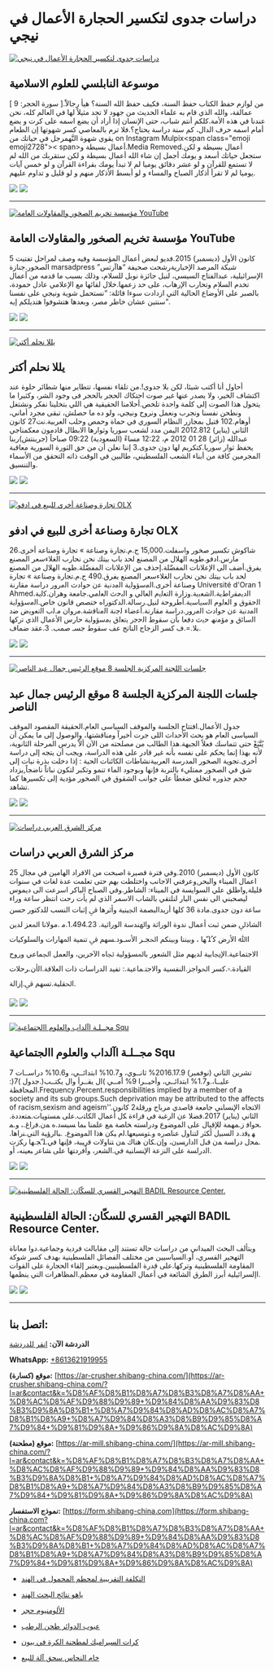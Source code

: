 # دراسات جدوى لتكسير الحجارة الأعمال في نيجي

<a href="https://swt.shibang-china.com/?l=ar&img&k=%D8%AF%D8%B1%D8%A7%D8%B3%D8%A7%D8%AA+%D8%AC%D8%AF%D9%88%D9%89+%D9%84%D8%AA%D9%83%D8%B3%D9%8A%D8%B1+%D8%A7%D9%84%D8%AD%D8%AC%D8%A7%D8%B1%D8%A9+%D8%A7%D9%84%D8%A3%D8%B9%D9%85%D8%A7%D9%84+%D9%81%D9%8A+%D9%86%D9%8A%D8%AC%D9%8A" target="_blank">![دراسات جدوى لتكسير الحجارة الأعمال في نيجي](http://static.shibang-china.com/all-800x300/739.jpg)</a>

## موسوعة النابلسي للعلوم الاسلامية
[ سورة الحجر: 9 ].من لوازم حفظ الكتاب حفظ السنة، فكيف حفظ الله السنة؟ هيأ رجالاًَ عمالقة، والله الذي قام به علماء الحديث من جهود لا تجد مثيلاً لها في العالم كله، نحن عندنا في هذه الأمة.كلكم أنتم شباب، حتى الإنسان إذا أراد أن يضع اسمه على كرت و يضع أمام اسمه حرف الدال، كم سنة دراسة يحتاج؟.فلا ترم بالمعاصي كسر شهوتها إن الطعام يقوي شهوة النَّهمرجل في حياتك من on Instagram Mulpix&lt;span class=&quot;emoji emoji2728&quot;&gt;&lt; span&gt;أعمال بسيطة و.Media Removed.أعمال بسيطة و لكن ستجعل حياتك أسعد و يومك أجمل إن شاء الله أعمال بسيطة و لكن ستقربك من الله لم لا تستمع للقرآن و لو عشر دقائق يوميا لم لا تبدأ يومك بقراءة القرآن و لو خمس آيات يوميا لم لا تقرأ أذكار الصباح والمساء و لو أبسط الأذكار منهم و لو قليل و تداوم عليهم.


<a href="https://whatsapp.shibangsoft.com/WhatsApp.php" target="_blank" title="WhatsApp">![](http://static.shibang-china.com/icon/whatsapp.png)</a> <a href="https://swt.shibang-china.com/?l=ar&icon&k=%D8%AF%D8%B1%D8%A7%D8%B3%D8%A7%D8%AA+%D8%AC%D8%AF%D9%88%D9%89+%D9%84%D8%AA%D9%83%D8%B3%D9%8A%D8%B1+%D8%A7%D9%84%D8%AD%D8%AC%D8%A7%D8%B1%D8%A9+%D8%A7%D9%84%D8%A3%D8%B9%D9%85%D8%A7%D9%84+%D9%81%D9%8A+%D9%86%D9%8A%D8%AC%D9%8A" target="_blank">![](http://static.shibang-china.com/icon/chat-ar.png)</a>

---

<a href="https://swt.shibang-china.com/?l=ar&img&k=%D8%AF%D8%B1%D8%A7%D8%B3%D8%A7%D8%AA+%D8%AC%D8%AF%D9%88%D9%89+%D9%84%D8%AA%D9%83%D8%B3%D9%8A%D8%B1+%D8%A7%D9%84%D8%AD%D8%AC%D8%A7%D8%B1%D8%A9+%D8%A7%D9%84%D8%A3%D8%B9%D9%85%D8%A7%D9%84+%D9%81%D9%8A+%D9%86%D9%8A%D8%AC%D9%8A" target="_blank">![مؤسسة تخريم الصخور والمقاولات العامة YouTube](http://static.shibang-china.com/all-800x300/1051.jpg)</a>

## مؤسسة تخريم الصخور والمقاولات العامة YouTube
5 كانون الأول (ديسمبر) 2015.فديو لبعض أعمال المؤسسة وفيه وصف لمراحل تفتيت الصخور.جنازة marsadpress شبكة المرصد الإخباريةرشحت صحيفة “هاآرتس” الإسرائيلية، عبدالفتاح السيسي، لنيل جائزة نوبل للسلام، وذلك بسبب ما قدمه من أعمال تخدم السلام وتحارب الإرهاب، على حد زعمها.خلال لقائها مع الإعلامي عادل حمودة، بالصبر على الأوضاع الحالية التي ازدادت سوءا قائلة: “نستحمل شوية ونيجي على نفسنا سنتين عشان خاطر مصر، وبعدها هتشوفوا هتديلكم إيه“.


<a href="https://whatsapp.shibangsoft.com/WhatsApp.php" target="_blank" title="WhatsApp">![](http://static.shibang-china.com/icon/whatsapp.png)</a> <a href="https://swt.shibang-china.com/?l=ar&icon&k=%D8%AF%D8%B1%D8%A7%D8%B3%D8%A7%D8%AA+%D8%AC%D8%AF%D9%88%D9%89+%D9%84%D8%AA%D9%83%D8%B3%D9%8A%D8%B1+%D8%A7%D9%84%D8%AD%D8%AC%D8%A7%D8%B1%D8%A9+%D8%A7%D9%84%D8%A3%D8%B9%D9%85%D8%A7%D9%84+%D9%81%D9%8A+%D9%86%D9%8A%D8%AC%D9%8A" target="_blank">![](http://static.shibang-china.com/icon/chat-ar.png)</a>

---

<a href="https://swt.shibang-china.com/?l=ar&img&k=%D8%AF%D8%B1%D8%A7%D8%B3%D8%A7%D8%AA+%D8%AC%D8%AF%D9%88%D9%89+%D9%84%D8%AA%D9%83%D8%B3%D9%8A%D8%B1+%D8%A7%D9%84%D8%AD%D8%AC%D8%A7%D8%B1%D8%A9+%D8%A7%D9%84%D8%A3%D8%B9%D9%85%D8%A7%D9%84+%D9%81%D9%8A+%D9%86%D9%8A%D8%AC%D9%8A" target="_blank">![يللا نحلم أكتر](http://static.shibang-china.com/all-800x300/38.jpg)</a>

## يللا نحلم أكتر
أحاول أنا أكتب شيئا، لكن بلا جدوى!.من تلقاء نفسها، تتطاير منها شطائر حلوة عند اكتشاف الخير، ولا يصدر عنها غير صوت احتكاك الحجر بالحجر فى وجود الشر، وكثيرا ما يتحول هذا الصوت إلى كلمة واحدة تلخص.أحلامنا الحقيقية هي اللي بتخلينا نفكر ونشتغل ونطحن نفسنا ونجرب ونعمل ونروح ونيجي، ولو ده ما حصلش، تبقى مجرد أماني، أوهام.102 قتيل بمجازر النظام السوري في حماة وحمص وحلب العربية.نت27 كانون الثاني (يناير) 2012.812 اليمن مدد لشعب سوريا وثوارها الابطال قادمون معكمناجي عبدالله (زائر) 28 01 2012 م، 12:22 مساءً (السعودية) 09:22 صباحاً (جرينتش)ربنا يحفظ ثوار سوريا.كتكريم لها دون جدوى.3 إننا نعلن أن من حق الثورة السورية معاقبة المجرمين كافة من أبناء الشعب الفلسطيني، طالبين في الوقت ذاته التحقق من الأسماء والتنسيق.


<a href="https://whatsapp.shibangsoft.com/WhatsApp.php" target="_blank" title="WhatsApp">![](http://static.shibang-china.com/icon/whatsapp.png)</a> <a href="https://swt.shibang-china.com/?l=ar&icon&k=%D8%AF%D8%B1%D8%A7%D8%B3%D8%A7%D8%AA+%D8%AC%D8%AF%D9%88%D9%89+%D9%84%D8%AA%D9%83%D8%B3%D9%8A%D8%B1+%D8%A7%D9%84%D8%AD%D8%AC%D8%A7%D8%B1%D8%A9+%D8%A7%D9%84%D8%A3%D8%B9%D9%85%D8%A7%D9%84+%D9%81%D9%8A+%D9%86%D9%8A%D8%AC%D9%8A" target="_blank">![](http://static.shibang-china.com/icon/chat-ar.png)</a>

---

<a href="https://swt.shibang-china.com/?l=ar&img&k=%D8%AF%D8%B1%D8%A7%D8%B3%D8%A7%D8%AA+%D8%AC%D8%AF%D9%88%D9%89+%D9%84%D8%AA%D9%83%D8%B3%D9%8A%D8%B1+%D8%A7%D9%84%D8%AD%D8%AC%D8%A7%D8%B1%D8%A9+%D8%A7%D9%84%D8%A3%D8%B9%D9%85%D8%A7%D9%84+%D9%81%D9%8A+%D9%86%D9%8A%D8%AC%D9%8A" target="_blank">![تجارة وصناعة أخرى للبيع في ادفو OLX](http://static.shibang-china.com/all-800x300/833.jpg)</a>

## تجارة وصناعة أخرى للبيع في ادفو OLX
شاكوش تكسير صخور واسفلت.15,000 ج.م.تجارة وصناعة » تجارة وصناعة أخرى.26 مارس.ادفو.طوبه الهلال من المصنع لحد باب بيتك نحن نحارب الغلاءسعر المصنع يفرق.أضف الى الإعلانات المفضّلة.إحذف من الإعلانات المفضّلة.طوبه الهلال من المصنع لحد باب بيتك نحن نحارب الغلاءسعر المصنع يفرق.490 ج.م.تجارة وصناعة » تجارة وصناعة أخرى.اﻟﻣﺳؤوﻟﯾﺔ اﻟﻣدﻧﯾﺔ ﻋن ﺣوادث اﻟﻣرور دراﺳﺔ ﻣﻘﺎرﻧﺔ Université d&#39;Oran 1 Ahmed.اﻟدﯾﻣﻘراطﯾﺔ.اﻟﺷﻌﺑﯾﺔ.وزارة اﻟﺗﻌﻟﯾم اﻟﻌﺎﻟﻲ و اﻟﺑﺣث اﻟﻌﻟﻣﻲ.ﺟﺎﻣﻌﺔ وھران.ﮐﻟﯾﺔ اﻟﺣﻘوق و اﻟﻌﻟوم اﻟﺳﯾﺎﺳﯾﺔ.أطروحة لنيل.رسالة.الدكتوراه ختصص قانون خاص.اﻟﻣﺳؤوﻟﯾﺔ اﻟﻣدﻧﯾﺔ ﻋن ﺣوادث اﻟﻣرور.دراﺳﺔ ﻣﻘﺎرﻧﺔ.أﻋﺿﺎء ﻟﺟﻧﺔ اﻟﻣﻧﺎﻗﺷﺔ.ﻣروان ﻣ.ﻟب اﻟﺗﻌوﯾض ﺿد اﻟﺳﺎﺋق و ﻣؤﻣﻧﮫ ﺣﯾث دﻓﻌﺎ ﺑﺄن ﺳﻘوط اﻟﺣﺟر ﯾﺗﻌﻟق ﺑﻣﺳؤوﻟﯾﺔ ﺣﺎرس اﻷﻋﻣﺎل اﻟذي ﺗرﮐﮭﺎ ﺑﻼ.=.ف كسر الزجاج الناتج عف سقوط جسـ صمب. 3.عقد ضماف.


<a href="https://whatsapp.shibangsoft.com/WhatsApp.php" target="_blank" title="WhatsApp">![](http://static.shibang-china.com/icon/whatsapp.png)</a> <a href="https://swt.shibang-china.com/?l=ar&icon&k=%D8%AF%D8%B1%D8%A7%D8%B3%D8%A7%D8%AA+%D8%AC%D8%AF%D9%88%D9%89+%D9%84%D8%AA%D9%83%D8%B3%D9%8A%D8%B1+%D8%A7%D9%84%D8%AD%D8%AC%D8%A7%D8%B1%D8%A9+%D8%A7%D9%84%D8%A3%D8%B9%D9%85%D8%A7%D9%84+%D9%81%D9%8A+%D9%86%D9%8A%D8%AC%D9%8A" target="_blank">![](http://static.shibang-china.com/icon/chat-ar.png)</a>

---

<a href="https://swt.shibang-china.com/?l=ar&img&k=%D8%AF%D8%B1%D8%A7%D8%B3%D8%A7%D8%AA+%D8%AC%D8%AF%D9%88%D9%89+%D9%84%D8%AA%D9%83%D8%B3%D9%8A%D8%B1+%D8%A7%D9%84%D8%AD%D8%AC%D8%A7%D8%B1%D8%A9+%D8%A7%D9%84%D8%A3%D8%B9%D9%85%D8%A7%D9%84+%D9%81%D9%8A+%D9%86%D9%8A%D8%AC%D9%8A" target="_blank">![جلسات اللجنة المركزية الجلسة 8 موقع الرئيس جمال عبد الناصر](http://static.shibang-china.com/all-800x300/497.jpg)</a>

## جلسات اللجنة المركزية الجلسة 8 موقع الرئيس جمال عبد الناصر
جدول الأعمال.افتتاح الجلسة والموقف السياسى العام.الحقيقة المقصود الموقف السياسى العام هو بحث الأحداث اللى جرت أخيراً ومناقشتها، والوصول إلى ما يمكن أن يُتَّبَعْ حتى تتماسك فعلاً الجبهة.هذا الطالب من مصلحته من الآن ألاّ يدرس المرحلة الثانوية، لأنه بهذا إنما يحكم على نفسه بأنه غير قادر على هذه الدراسة، ويجب أن يتجه إلى دراسة أخرى.تجوية الصخور المدرسة العربيةنشاطات الكائنات الحية : إذا دخلت بذرة نبات إلى شق في الصخور ممتليء بالتربة فإنها وبوجود الماء تنمو وتكبر لتكون نباتاً ناضجاً,يزداد حجم جذوره لتخلق ضغطاً على جوانب الشقوق في الصخور مؤدية إلى تكسيرها كما تشاهد.


<a href="https://whatsapp.shibangsoft.com/WhatsApp.php" target="_blank" title="WhatsApp">![](http://static.shibang-china.com/icon/whatsapp.png)</a> <a href="https://swt.shibang-china.com/?l=ar&icon&k=%D8%AF%D8%B1%D8%A7%D8%B3%D8%A7%D8%AA+%D8%AC%D8%AF%D9%88%D9%89+%D9%84%D8%AA%D9%83%D8%B3%D9%8A%D8%B1+%D8%A7%D9%84%D8%AD%D8%AC%D8%A7%D8%B1%D8%A9+%D8%A7%D9%84%D8%A3%D8%B9%D9%85%D8%A7%D9%84+%D9%81%D9%8A+%D9%86%D9%8A%D8%AC%D9%8A" target="_blank">![](http://static.shibang-china.com/icon/chat-ar.png)</a>

---

<a href="https://swt.shibang-china.com/?l=ar&img&k=%D8%AF%D8%B1%D8%A7%D8%B3%D8%A7%D8%AA+%D8%AC%D8%AF%D9%88%D9%89+%D9%84%D8%AA%D9%83%D8%B3%D9%8A%D8%B1+%D8%A7%D9%84%D8%AD%D8%AC%D8%A7%D8%B1%D8%A9+%D8%A7%D9%84%D8%A3%D8%B9%D9%85%D8%A7%D9%84+%D9%81%D9%8A+%D9%86%D9%8A%D8%AC%D9%8A" target="_blank">![مركز الشرق العربي دراسات](http://static.shibang-china.com/all-800x300/619.jpg)</a>

## مركز الشرق العربي دراسات
25 كانون الأول (ديسمبر) 2010.وفي فترة قصيرة اصبحت من الافراد الهامين في مجال اعمال الميناء والبحر,وعرفني الاجانب واختلطت بهم حتى تعلمت عدة لغات في سنوات قليلة,واطلق علي السوايسة في الميناء: الشاطر.وفي الصباح الباكر اسرعت الى ديموس ليصحبني الى نفس البار لنلتقي بالشاب الاسمر الذي لم يأت رحت انتظر ساعة وراء ساعة دون جدوى.مادة 36 كلها أريدﺍﻟﺒﺼﻤﺔ ﺍﳉﻴﻨﻴﺔ ﻭﺃﺛﺮﻫﺎ ﰲ ﺇﺛﺒﺎﺕ ﺍﻟﻨﺴﺐ ﻟﻠﺪﻛﺘﻮﺭ ﺣﺴﻦ ﺍﻟﺸﺎﺫﱄ ﺿﻤﻦ ﺛﺒﺖ ﺃﻋﻤﺎﻝ ﻧﺪﻭﺓ ﺍﻟﻮﺭﺍﺛﺔ ﻭﺍﳍﻨﺪﺳﺔ ﺍﻟﻮﺭﺍﺛﻴﺔ. 1.494.23.ﻣ .ﻣﻮﻻﻧﺎ ﺍﳌﻌﺰ ﻟﺪﻳﻦ ﺍﷲ ﺍﻷﺭﺽ ﻛﹸﻠﹼﻬﺎ ، ﻭﺑﻴﻨﻨﺎ ﻭﺑﻴﻨﻜﻢ ﺍﳊﺠـﺮ ﺍﻷﺳـﻮﺩ.ﺴﻬﻢ ﰲ ﺗﻨﻤﻴﺔ ﺍﳌﻬﺎﺭﺍﺕ ﻭﺍﻟﺴﻠﻮﻛﻴﺎﺕ ﺍﻻﺟﺘﻤﺎﻋﻴﺔ.ﺍﻹﳚﺎﺑﻴﺔ ﻟﺪﻳﻬﻢ ﻣﺜﻞ ﺍﻟﺸﻌﻮﺭ ﺑﺎﳌﺴﺆﻭﻟﻴﺔ ﲡﺎﻩ ﺍﻵﺧﺮﻳﻦ، ﻭﺍﻟﻌﻤﻞ ﺍﳉﻤﺎﻋﻲ ﻭﺭﻭﺡ ﺍﻟﻘﻴﺎﺩﺓ.▫.ﻛﺴﺮ ﺍﳊﻮﺍﺟﺰ.ﺍﻟﻨﻔﺴﻴﺔ ﻭﺍﻻﺟﺘ.ﻤﺎﻋﻴﺔ.: ﺗﻔﻴﺪ ﺍﻟﺪﺭﺍﺳﺎﺕ ﺫﺍﺕ ﺍﻟﻌﻼﻗﺔ.ﺍﻟﺃﻥ.ﺮﺣﻼﺕ ﺍﳊﻘﻠﻴﺔ.ﺗﺴﻬﻢ ﰲ.ﺇﺯﺍﻟﺔ.


<a href="https://whatsapp.shibangsoft.com/WhatsApp.php" target="_blank" title="WhatsApp">![](http://static.shibang-china.com/icon/whatsapp.png)</a> <a href="https://swt.shibang-china.com/?l=ar&icon&k=%D8%AF%D8%B1%D8%A7%D8%B3%D8%A7%D8%AA+%D8%AC%D8%AF%D9%88%D9%89+%D9%84%D8%AA%D9%83%D8%B3%D9%8A%D8%B1+%D8%A7%D9%84%D8%AD%D8%AC%D8%A7%D8%B1%D8%A9+%D8%A7%D9%84%D8%A3%D8%B9%D9%85%D8%A7%D9%84+%D9%81%D9%8A+%D9%86%D9%8A%D8%AC%D9%8A" target="_blank">![](http://static.shibang-china.com/icon/chat-ar.png)</a>

---

<a href="https://swt.shibang-china.com/?l=ar&img&k=%D8%AF%D8%B1%D8%A7%D8%B3%D8%A7%D8%AA+%D8%AC%D8%AF%D9%88%D9%89+%D9%84%D8%AA%D9%83%D8%B3%D9%8A%D8%B1+%D8%A7%D9%84%D8%AD%D8%AC%D8%A7%D8%B1%D8%A9+%D8%A7%D9%84%D8%A3%D8%B9%D9%85%D8%A7%D9%84+%D9%81%D9%8A+%D9%86%D9%8A%D8%AC%D9%8A" target="_blank">![مجــلـة اآلداب والعلوم االجتماعية Squ](http://static.shibang-china.com/all-800x300/1348.jpg)</a>

## مجــلـة اآلداب والعلوم االجتماعية Squ
7 تشرين الثاني (نوفمبر) 2016.17.9% ثانــوي، و10.7% ابتدائــي، و10.6% دراســات عليــا،.و1.7% ابتدائــي، وأخيــرا 9% أمــي )ال يقــرأ وال يكتــب(.جدول )7(: المحافظة.Frequency.Percent.responsibilities implied by a member of a society and its sub groups.Such deprivation may be attributed to the affects of racism,sexism and ageism&#39;&#39;.ﺍﻻﺘﺠﺎﻩ ﺍﻹﻨﺴﺎﻨﻲ جامعة قاصدي مرباح ورقلة2 كانون الثاني (يناير) 2017.ﻓﻀﻼ ﻋﻥ ﺍﻟﺭﻏﺒﺔ ﻓﻲ ﻗﺭﺍﺀﺓ ﻜل ﺃﻋﻤﺎل ﺍﻟﻜﺎﺘﺏ.ﻋﻠﻰ ﻤﺴﺘﻭﻴﺎﺕ.ﻤﺘﻌﺩﺩﺓ. .ﺤﻭﺍﻓ ﺯ.ﻤﻬﻤﺔ ﻟﻺﻗﺒﺎل ﻋﻠﻰ ﺍﻟﻤﻭﻀﻭﻉ ﻭﺩﺭﺍﺴﺘﻪ ﺨﺎﺼﺔ ﻤﻊ ﻋﻠﻤﻨﺎ ﺒﻤﺎ ﺴﻴﺴﺩ.ﻩ ﻤﻥ.ﻓﺭﺍﻍ.، ﻭ.ﻤ ﻬ ﻴﻗﺩ.ﺩ ﺍﻟﺴﺒﻴل ﺃﻜﺜﺭ ﻟﺘﻨﺎﻭل ﻋﻨﺎﺼﺭﻩ ﻭ.ﺘﻭﺴﻴﻌﻬﺎ.ﻟﻡ ﻴﻜﻥ ﻫﺫﺍ ﺍﻟﻤﻭﻀﻭﻉ. .ﺒﺎﻟﺭﺅﻴﺔ ﺍﻟﺘﻲ.ﻨﺭﺍﻫﺎ. .ﻤﺤل ﺩﺭﺍﺴﺔ ﻤﻥ ﻗﺒل ﺍﻟﺩﺍﺭﺴﻴﻥ، ﻭﺇﻥ.ﻜﺎﻥ ﻫﻨﺎﻙ ﻤﻥ ﺘﻨﺎﻭﻻﺕ ﻗﺭﻴﺒﺔ، ﻓﺈﻨﻬﺎ ﻓﻲ.ﻠﹼﺠ.ﻬﺎ ﺭﻜﺯﺕ ﺍﻟﺩﺭﺍﺴﺔ ﻋﻠﻰ ﺍﻟﻨﺯﻋﺔ ﺍﻹﻨﺴﺎﻨﻴﺔ ﻓﻲ.ﺍﻟﺸﻌﺭ، ﻭﺃﻓﺭﺩﺘﻬﺎ ﻋﻠﻰ ﺸﺎﻋﺭ ﺒﻌﻴﻨﻪ، ﺃﻭ.


<a href="https://whatsapp.shibangsoft.com/WhatsApp.php" target="_blank" title="WhatsApp">![](http://static.shibang-china.com/icon/whatsapp.png)</a> <a href="https://swt.shibang-china.com/?l=ar&icon&k=%D8%AF%D8%B1%D8%A7%D8%B3%D8%A7%D8%AA+%D8%AC%D8%AF%D9%88%D9%89+%D9%84%D8%AA%D9%83%D8%B3%D9%8A%D8%B1+%D8%A7%D9%84%D8%AD%D8%AC%D8%A7%D8%B1%D8%A9+%D8%A7%D9%84%D8%A3%D8%B9%D9%85%D8%A7%D9%84+%D9%81%D9%8A+%D9%86%D9%8A%D8%AC%D9%8A" target="_blank">![](http://static.shibang-china.com/icon/chat-ar.png)</a>

---

<a href="https://swt.shibang-china.com/?l=ar&img&k=%D8%AF%D8%B1%D8%A7%D8%B3%D8%A7%D8%AA+%D8%AC%D8%AF%D9%88%D9%89+%D9%84%D8%AA%D9%83%D8%B3%D9%8A%D8%B1+%D8%A7%D9%84%D8%AD%D8%AC%D8%A7%D8%B1%D8%A9+%D8%A7%D9%84%D8%A3%D8%B9%D9%85%D8%A7%D9%84+%D9%81%D9%8A+%D9%86%D9%8A%D8%AC%D9%8A" target="_blank">![التهجير القسري للسكّان: الحالة الفلسطينية BADIL Resource Center.](http://static.shibang-china.com/all-800x300/1271.jpg)</a>

## التهجير القسري للسكّان: الحالة الفلسطينية BADIL Resource Center.
ويتألف البحث الميداني من دراسات حالة تستند إلى مقابالت فردية وجماعية.دوا معاناة التهجير القسري، أو.السياسيين من مختلف الفصائل الفلسطينية بهدف كسر شوكة المقاومة الفلسطينية وتركها.على قدرة الفلسطينيين.ويعتبر إلقاء الحجارة على القوات اإلسرائيلية أبرز الطرق الشائعة في أعمال المقاومة في معظم.المظاهرات التي ينظمها.

<a href="https://whatsapp.shibangsoft.com/WhatsApp.php" target="_blank" title="WhatsApp">![](http://static.shibang-china.com/icon/whatsapp.png)</a> <a href="https://swt.shibang-china.com/?l=ar&icon&k=%D8%AF%D8%B1%D8%A7%D8%B3%D8%A7%D8%AA+%D8%AC%D8%AF%D9%88%D9%89+%D9%84%D8%AA%D9%83%D8%B3%D9%8A%D8%B1+%D8%A7%D9%84%D8%AD%D8%AC%D8%A7%D8%B1%D8%A9+%D8%A7%D9%84%D8%A3%D8%B9%D9%85%D8%A7%D9%84+%D9%81%D9%8A+%D9%86%D9%8A%D8%AC%D9%8A" target="_blank">![](http://static.shibang-china.com/icon/chat-ar.png)</a>

---
## اتصل بنا:

**الدردشة الآن:** [انقر للدردشة](https://swt.shibang-china.com?l=ar&contact&k=%D8%AF%D8%B1%D8%A7%D8%B3%D8%A7%D8%AA+%D8%AC%D8%AF%D9%88%D9%89+%D9%84%D8%AA%D9%83%D8%B3%D9%8A%D8%B1+%D8%A7%D9%84%D8%AD%D8%AC%D8%A7%D8%B1%D8%A9+%D8%A7%D9%84%D8%A3%D8%B9%D9%85%D8%A7%D9%84+%D9%81%D9%8A+%D9%86%D9%8A%D8%AC%D9%8A)

**WhatsApp:**  [+8613621919955](https://whatsapp.shibangsoft.com/WhatsApp.php)

**موقع (كسارة):** [https://ar-crusher.shibang-china.com/](https://ar-crusher.shibang-china.com/?l=ar&contact&k=%D8%AF%D8%B1%D8%A7%D8%B3%D8%A7%D8%AA+%D8%AC%D8%AF%D9%88%D9%89+%D9%84%D8%AA%D9%83%D8%B3%D9%8A%D8%B1+%D8%A7%D9%84%D8%AD%D8%AC%D8%A7%D8%B1%D8%A9+%D8%A7%D9%84%D8%A3%D8%B9%D9%85%D8%A7%D9%84+%D9%81%D9%8A+%D9%86%D9%8A%D8%AC%D9%8A)

**موقع (مطحنة):** [https://ar-mill.shibang-china.com/](https://ar-mill.shibang-china.com/?l=ar&contact&k=%D8%AF%D8%B1%D8%A7%D8%B3%D8%A7%D8%AA+%D8%AC%D8%AF%D9%88%D9%89+%D9%84%D8%AA%D9%83%D8%B3%D9%8A%D8%B1+%D8%A7%D9%84%D8%AD%D8%AC%D8%A7%D8%B1%D8%A9+%D8%A7%D9%84%D8%A3%D8%B9%D9%85%D8%A7%D9%84+%D9%81%D9%8A+%D9%86%D9%8A%D8%AC%D9%8A)

**نموذج الاستفسار:** [https://form.shibang-china.com](https://form.shibang-china.com?l=ar&contact&k=%D8%AF%D8%B1%D8%A7%D8%B3%D8%A7%D8%AA+%D8%AC%D8%AF%D9%88%D9%89+%D9%84%D8%AA%D9%83%D8%B3%D9%8A%D8%B1+%D8%A7%D9%84%D8%AD%D8%AC%D8%A7%D8%B1%D8%A9+%D8%A7%D9%84%D8%A3%D8%B9%D9%85%D8%A7%D9%84+%D9%81%D9%8A+%D9%86%D9%8A%D8%AC%D9%8A)

* [التكلفة التقريبية لمحطم المحمول في الهند](../22/%D8%A7%D9%84%D8%AA%D9%83%D9%84%D9%81%D8%A9%20%D8%A7%D9%84%D8%AA%D9%82%D8%B1%D9%8A%D8%A8%D9%8A%D8%A9%20%D9%84%D9%85%D8%AD%D8%B7%D9%85%20%D8%A7%D9%84%D9%85%D8%AD%D9%85%D9%88%D9%84%20%D9%81%D9%8A%20%D8%A7%D9%84%D9%87%D9%86%D8%AF.md)

* [ياهو نتائج البحث الهند](../23/%D9%8A%D8%A7%D9%87%D9%88%20%D9%86%D8%AA%D8%A7%D8%A6%D8%AC%20%D8%A7%D9%84%D8%A8%D8%AD%D8%AB%20%D8%A7%D9%84%D9%87%D9%86%D8%AF.md)

* [الألومنيوم حجر](../21/%D8%A7%D9%84%D8%A3%D9%84%D9%88%D9%85%D9%86%D9%8A%D9%88%D9%85%20%D8%AD%D8%AC%D8%B1.md)

* [عيوب الدوائر طحن الرطب](../25/%D8%B9%D9%8A%D9%88%D8%A8%20%D8%A7%D9%84%D8%AF%D9%88%D8%A7%D8%A6%D8%B1%20%D8%B7%D8%AD%D9%86%20%D8%A7%D9%84%D8%B1%D8%B7%D8%A8.md)

* [كرات السيراميك لمطحنة الكرة في بيون](../22/%D9%83%D8%B1%D8%A7%D8%AA%20%D8%A7%D9%84%D8%B3%D9%8A%D8%B1%D8%A7%D9%85%D9%8A%D9%83%20%D9%84%D9%85%D8%B7%D8%AD%D9%86%D8%A9%20%D8%A7%D9%84%D9%83%D8%B1%D8%A9%20%D9%81%D9%8A%20%D8%A8%D9%8A%D9%88%D9%86.md)

* [خام النحاس سحق آلة للبيع](../22/%D8%AE%D8%A7%D9%85%20%D8%A7%D9%84%D9%86%D8%AD%D8%A7%D8%B3%20%D8%B3%D8%AD%D9%82%20%D8%A2%D9%84%D8%A9%20%D9%84%D9%84%D8%A8%D9%8A%D8%B9.md)